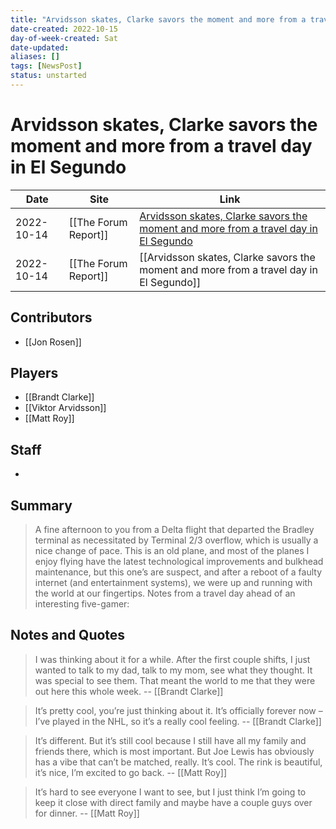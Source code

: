 ```yaml
---
title: "Arvidsson skates, Clarke savors the moment and more from a travel day in El Segundo"
date-created: 2022-10-15
day-of-week-created: Sat
date-updated: 
aliases: []
tags: [NewsPost]
status: unstarted
---
```


# Arvidsson skates, Clarke savors the moment and more from a travel day in El Segundo

Date | Site | Link
---|---|---
2022-10-14 | [[The Forum Report]] | [Arvidsson skates, Clarke savors the moment and more from a travel day in El Segundo](https://theforumreport.com/arvidsson-skates-clarke-savors-the-moment-and-more-from-a-travel-day-in-el-segundo/)
2022-10-14 | [[The Forum Report]] | [[Arvidsson skates, Clarke savors the moment and more from a travel day in El Segundo]]

## Contributors
- [[Jon Rosen]]


## Players
- [[Brandt Clarke]]
- [[Viktor Arvidsson]]
- [[Matt Roy]]


## Staff
- 


## Summary
> A fine afternoon to you from a Delta flight that departed the Bradley terminal as necessitated by Terminal 2/3 overflow, which is usually a nice change of pace. This is an old plane, and most of the planes I enjoy flying have the latest technological improvements and bulkhead maintenance, but this one’s are suspect, and after a reboot of a faulty internet (and entertainment systems), we were up and running with the world at our fingertips. Notes from a travel day ahead of an interesting five-gamer:


## Notes and Quotes
> I was thinking about it for a while. After the first couple shifts, I just wanted to talk to my dad, talk to my mom, see what they thought. It was special to see them. That meant the world to me that they were out here this whole week.  -- [[Brandt Clarke]] 

> It’s pretty cool, you’re just thinking about it. It’s officially forever now – I’ve played in the NHL, so it’s a really cool feeling.  -- [[Brandt Clarke]]

> It’s different. But it’s still cool because I still have all my family and friends there, which is most important. But Joe Lewis has obviously has a vibe that can’t be matched, really. It’s cool. The rink is beautiful, it’s nice, I’m excited to go back.  -- [[Matt Roy]]

> It’s hard to see everyone I want to see, but I just think I’m going to keep it close with direct family and maybe have a couple guys over for dinner.  -- [[Matt Roy]]

